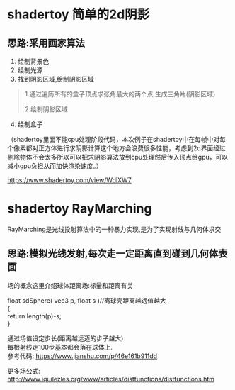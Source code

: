 # shadertoy 简单的2d阴影
## 思路:采用画家算法
1. 绘制背景色
2. 绘制光源
3.  找到阴影区域,绘制阴影区域
> <p>1.通过遍历所有的盒子顶点求张角最大的两个点,生成三角片(阴影区域)</p> 
> <p>2.绘制阴影区域</p>
4. 绘制盒子 </br>

<p>（shadertoy里面不能cpu处理阶段代码，本次例子在shadertoy中在每帧中对每个像素都对正方体进行求阴影计算这个地方会浪费很多性能，考虑到2d界面经过剔除物体不会太多所以可以把求阴影算法放到cpu处理然后传入顶点给gpu，可以减小gpu负担从而加快渲染速度。）</p>

https://www.shadertoy.com/view/WdlXW7


# shadertoy RayMarching

RayMarching是光线投射算法中的一种暴力实现,是为了实现射线与几何体求交
## 思路:模拟光线发射,每次走一定距离直到碰到几何体表面

场的概念这里介绍球体距离场:标量和距离有关 </br>

float sdSphere( vec3 p, float s )//离球壳距离越远值越大 </br>
{ </br>
  return length(p)-s; </br>
} </br>

通过场值设定步长(距离越远迈的步子越大) </br>
每根射线走100步基本都会落在球体上.</br>
参考代码:
https://www.jianshu.com/p/46e161b911dd


更多场公式:  </br>
http://www.iquilezles.org/www/articles/distfunctions/distfunctions.htm






